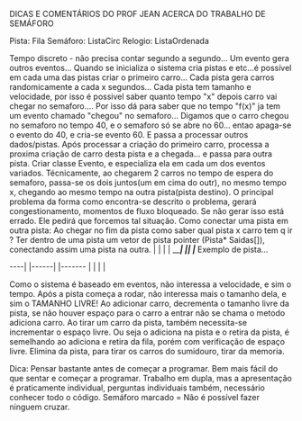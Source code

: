 DICAS E COMENTÁRIOS DO PROF JEAN ACERCA DO TRABALHO DE SEMÁFORO

Pista:    Fila<Carro>
Semáforo: ListaCirc<Semaforo>
Relogio:  ListaOrdenada<Eventos>

Tempo discreto - não precisa contar segundo a segundo...
Um evento gera outros eventos...
Quando se inicializa o sistema cria pistas e etc...é possível em cada uma das pistas criar o primeiro carro...
Cada pista gera carros randomicamente a cada x segundos...
Cada pista tem tamanho e velocidade, por isso é possivel saber quanto tempo "x" depois carro vai chegar no semaforo....
Por isso dá para saber que no tempo "f(x)" ja tem um evento chamado "chegou" no semaforo...
Digamos que o carro chegou no semaforo no tempo 40, e o semaforo só se abre no 60... entao apaga-se o evento 
do 40, e cria-se evento 60. E passa a processar outros dados/pistas.
Após processar a criação do primeiro carro, processa a proxima criação de carro desta pista e a chegada... e passa 
para outra pista.
Criar classe Evento, e especializa ela em cada um dos eventos variados.
Técnicamente, ao chegarem 2 carros no tempo de espera do semaforo, passa-se os dois juntos(um em cima do outr), no mesmo tempo x, chegando ao mesmo tempo na outra pista(pista destino).
O principal problema da forma como encontra-se descrito o problema, gerará congestionamento, momentos de fluxo bloqueado. Se
não gerar isso está errado. Ele pedirá que forcemos tal situação. 
Como conectar uma pista em outra pista: Ao chegar no fim da pista como saber qual pista x carro tem q ir ?
Ter dentro de uma pista um vetor de pista pointer (Pista* Saidas[]), conectando assim uma pista na outra.
     |    |    |   |
_____|    |____|   |_______ Exemplo de pista...

----|   |------|   |-------
    |   |      |   |        

Como o sistema  é baseado em eventos, não interessa a velocidade, e sim o tempo.
Após a pista começa a rodar, não interessa mais o tamanho dela, e sim o TAMANHO LIVRE!
Ao adicionar carro, decrementa o tamanho livre da pista, se não houver espaço para o carro
a entrar não se chama o metodo adiciona carro. Ao tirar um carro da pista, também necessita-se
incrementar o espaço livre. Ou seja o adiciona na pista e o retira da pista, é  semelhando ao
adiciona e retira da fila, porém com verificação de espaço livre.
Elimina da pista, para tirar os carros do sumidouro, tirar da memoria.

Dica: Pensar bastante antes de começar a programar. Bem mais fácil do que sentar e começar a programar.
Trabalho em dupla, mas a apresentação é praticamente individual, perguntas individuais também, necessário
conhecer todo o código.
Semáforo marcado = Não é possível fazer ninguem cruzar.



